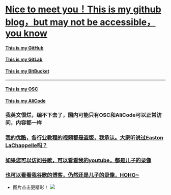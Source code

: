 # [Nice to meet you！This is my github blog，but may not be accessible，you know](https://ztshandong.github.io/)

#### [This is my GitHub](https://github.com/ztshandong/ztshandong.github.io)
#### [This is my GitLab](https://gitlab.com/ztshandongPublic/gitlab.io)
#### [This is my BitBucket](https://bitbucket.org/zhuorui/bitbucket.io)
---
#### [This is my OSC](https://git.oschina.net/ztshandong/oschina.io)
#### [This is my AliCode](https://code.aliyun.com/zhuorui/aliyun.io)

### 我英文很烂，编不下去了，国内可能只有OSC和AliCode可以正常访问，内容都一样
### [我的优酷，各行业教程的视频都是盗版，我承认。大家听说过Easton LaChappelle吗？](http://i.youku.com/zhangzhuorui)
### [如果您可以访问谷歌，可以看看我的youtube，都是儿子的录像](https://www.youtube.com/channel/UCPNp__Qp_tbehUzgLOjT-gA/playlists)
### [也可以看看我谷歌的博客，仍然还是儿子的录像，HOHO~](https://ztshandong.blogspot.com/)

- 图片点击更精彩！
[![](http://ztshandong.oss-cn-shanghai.aliyuncs.com/kid/moka.jpg)](http://v.youku.com/v_show/id_XMjc0NzcxODkyNA==.html?f=49726549&o=0&spm=a2h1n.8251843.playList.5~5~A#paction)
